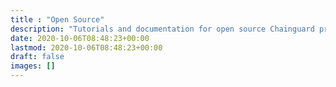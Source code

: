 ```yaml
---
title : "Open Source"
description: "Tutorials and documentation for open source Chainguard projects."
date: 2020-10-06T08:48:23+00:00
lastmod: 2020-10-06T08:48:23+00:00
draft: false
images: []
---
```


